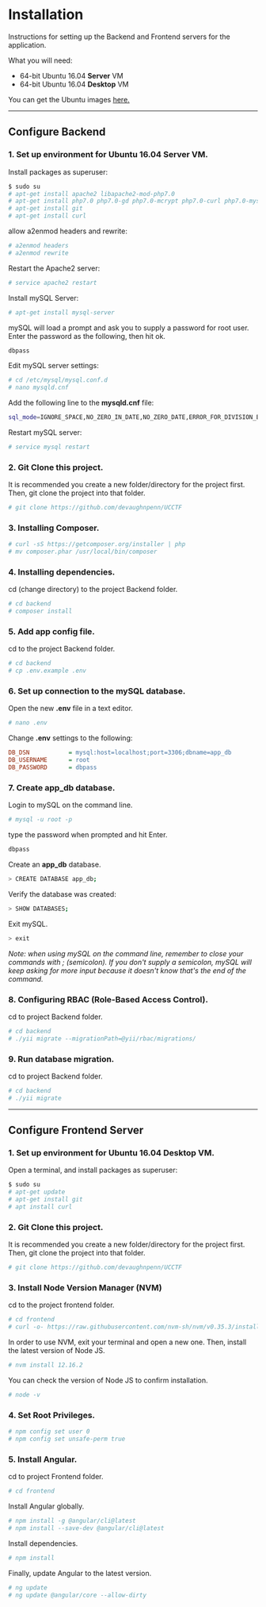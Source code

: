 # Installation

Instructions for setting up the Backend and Frontend servers for the application.

What you will need:
- 64-bit Ubuntu 16.04 **Server** VM
- 64-bit Ubuntu 16.04 **Desktop** VM

You can get the Ubuntu images [here.](http://releases.ubuntu.com/16.04/)

---

## Configure Backend

### 1. Set up environment for Ubuntu 16.04 Server VM.
Install packages as superuser:
```bash
$ sudo su
# apt-get install apache2 libapache2-mod-php7.0
# apt-get install php7.0 php7.0-gd php7.0-mcrypt php7.0-curl php7.0-mysql php7.0-mbstring php7.0-xml php7.0-zip php7.0-sybase
# apt-get install git
# apt-get install curl
```
allow a2enmod headers and rewrite:
```bash
# a2enmod headers
# a2enmod rewrite
```
Restart the Apache2 server:
```bash
# service apache2 restart
```
Install mySQL Server:
```bash
# apt-get install mysql-server
```
mySQL will load a prompt and ask you to supply a password for root user. Enter the password as the following, then hit ok.
```bash
dbpass
```
Edit mySQL server settings:
```bash
# cd /etc/mysql/mysql.conf.d
# nano mysqld.cnf
```
Add the following line to the **mysqld.cnf** file:
```bash
sql_mode=IGNORE_SPACE,NO_ZERO_IN_DATE,NO_ZERO_DATE,ERROR_FOR_DIVISION_BY_ZERO,NO_AUTO_CREATE_USER,NO_ENGINE_SUBSTITUTION
```
Restart mySQL server:
```bash
# service mysql restart
```

### 2. Git Clone this project.
It is recommended you create a new folder/directory for the project first. Then, git clone the project into that folder.
```bash
# git clone https://github.com/devaughnpenn/UCCTF
```

### 3. Installing Composer.
```bash
# curl -sS https://getcomposer.org/installer | php
# mv composer.phar /usr/local/bin/composer
```

### 4. Installing dependencies.
cd (change directory) to the project Backend folder.
```bash
# cd backend
# composer install
```

### 5. Add app config file.
cd to the project Backend folder.
```bash
# cd backend
# cp .env.example .env
```

### 6. Set up connection to the mySQL database.
Open the new **.env** file in a text editor.
```bash
# nano .env
```
Change **.env** settings to the following:
```ini
DB_DSN           = mysql:host=localhost;port=3306;dbname=app_db
DB_USERNAME      = root
DB_PASSWORD      = dbpass
```

### 7. Create app_db database.
Login to mySQL on the command line.
```bash
# mysql -u root -p
```
type the password when prompted and hit Enter.
```bash
dbpass
```
Create an **app_db** database.
```bash
> CREATE DATABASE app_db;
```
Verify the database was created:
```bash
> SHOW DATABASES;
```
Exit mySQL.
```bash
> exit
```
*Note: when using mySQL on the command line, remember to close your commands with ; (semicolon). If you don't supply a semicolon, mySQL will keep asking for more input because it doesn't know that's the end of the command.*

### 8. Configuring RBAC (Role-Based Access Control).
cd to project Backend folder.
```bash
# cd backend
# ./yii migrate --migrationPath=@yii/rbac/migrations/
```

### 9. Run database migration.
cd to project Backend folder.
```bash
# cd backend
# ./yii migrate
```

---

## Configure Frontend Server

### 1. Set up environment for Ubuntu 16.04 Desktop VM.
Open a terminal, and install packages as superuser:
```bash
$ sudo su
# apt-get update
# apt-get install git
# apt install curl
```

### 2. Git Clone this project.
It is recommended you create a new folder/directory for the project first. Then, git clone the project into that folder.
```bash
# git clone https://github.com/devaughnpenn/UCCTF
```

### 3. Install Node Version Manager (NVM)
cd to the project frontend folder.
```bash
# cd frontend
# curl -o- https://raw.githubusercontent.com/nvm-sh/nvm/v0.35.3/install.sh | bash
```
In order to use NVM, exit your terminal and open a new one. Then, install the latest version of Node JS.
```bash
# nvm install 12.16.2
```
You can check the version of Node JS to confirm installation.
```bash
# node -v
```

### 4. Set Root Privileges.
```bash
# npm config set user 0
# npm config set unsafe-perm true
```

### 5. Install Angular.
cd to project Frontend folder.
```bash
# cd frontend
```
Install Angular globally.
```bash
# npm install -g @angular/cli@latest
# npm install --save-dev @angular/cli@latest
```
Install dependencies.
```bash
# npm install
```
Finally, update Angular to the latest version.
```bash
# ng update
# ng update @angular/core --allow-dirty
```
